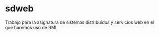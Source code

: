 # sdweb
Trabajo para la asignatura de sistemas distribuidos y servicios web en el que haremos uso de RMI.